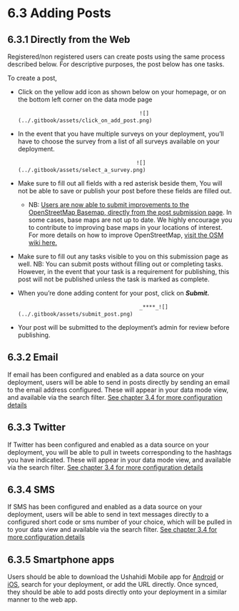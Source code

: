 # 6.3 Adding Posts

## 6.3.1 Directly from the Web

Registered/non registered users can create posts using the same process described below. For descriptive purposes, the post below has one tasks.

To create a post,

* Click on the yellow add icon as shown below on your homepage, or on the bottom left corner on the data mode page

                                            ![](../.gitbook/assets/click_on_add_post.png)

* In the event that you have multiple surveys on your deployment, you’ll have to choose the survey from a list of all surveys available on your deployment.

                                           ![](../.gitbook/assets/select_a_survey.png)

* Make sure to fill out all fields with a red asterisk beside them, You will not be able to save or publish your post before these fields are filled out.
  * NB: [Users are now able to submit improvements to the OpenStreetMap Basemap, directly from the post submission page](https://www.ushahidi.com/blog/2017/04/06/using-mapbox-at-ushahidi). In some cases, base maps are not up to date. We highly encourage you to contribute to improving base maps in your locations of interest. For more details on how to improve OpenStreetMap, [visit the OSM wiki here.](https://wiki.openstreetmap.org/wiki/Beginners'_guide) 
* Make sure to fill out any tasks visible to you on this submission page as well. NB: You can submit posts without filling out or completing tasks. However, in the event that your task is a requirement for publishing, this post will not be published unless the task is marked as complete.
* When you’re done adding content for your post, click on _**Submit.**_

                                            _****_![](../.gitbook/assets/submit_post.png)

* Your post will be submitted to the deployment’s admin for review before publishing.

## 6.3.2 Email

If email has been configured and enabled as a data source on your deployment, users will be able to send in posts directly by sending an email to the email address configured. These will appear in your data mode view, and available via the search filter. [See chapter 3.4 for more configuration details](../3.-configuring-your-deployment/3.4-data-sources.md)

## 6.3.3 Twitter

If Twitter has been configured and enabled as a data source on your deployment, you will be able to pull in tweets corresponding to the hashtags you have indicated. These will appear in your data mode view, and available via the search filter. [See chapter 3.4 for more configuration details](../3.-configuring-your-deployment/3.4-data-sources.md)

## 6.3.4 SMS

If SMS has been configured and enabled as a data source on your deployment, users will be able to send in text messages directly to a configured short code or sms number of your choice, which will be pulled in to your data view and available via the search filter. [See chapter 3.4 for more configuration details](../3.-configuring-your-deployment/3.4-data-sources.md)

## 6.3.5 Smartphone apps

Users should be able to download the Ushahidi Mobile app for [Android](https://play.google.com/store/apps/details?id=com.ushahidi.mobile&hl=en) or [iOS](https://itunes.apple.com/us/app/ushahidi-mobile/id1205994516?ls=1&mt=8), search for your deployment, or add the URL directly. Once synced, they should be able to add posts directly onto your deployment in a similar manner to the web app.

